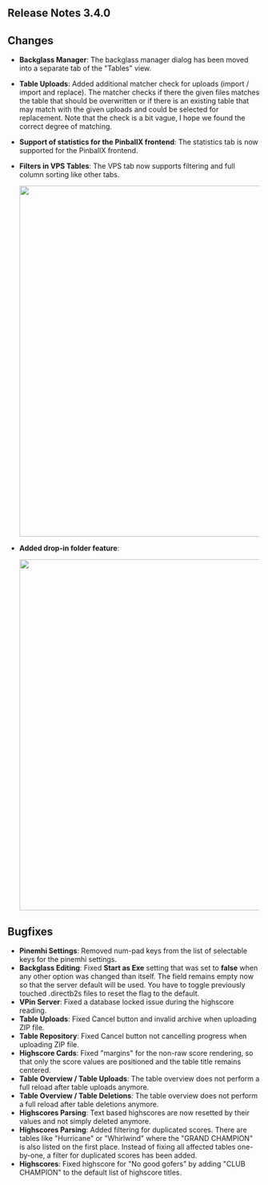 ## Release Notes 3.4.0

## Changes

- **Backglass Manager**: The backglass manager dialog has been moved into a separate tab of the "Tables" view.
- **Table Uploads**: Added additional matcher check for uploads (import / import and replace). The matcher checks if there the given files matches the table that should be overwritten or if there is an existing table that may match with the given uploads and could be selected for replacement. Note that the check is a bit vague, I hope we found the correct degree of matching.
- **Support of statistics for the PinballX frontend**: The statistics tab is now supported for the PinballX frontend.
- **Filters in VPS Tables**: The VPS tab now supports filtering and full column sorting like other tabs.

  <img src="https://raw.githubusercontent.com/syd711/vpin-studio/main/documentation/tables/vps-tab.png" width="700" />

- **Added drop-in folder feature**: 

  <img src="https://raw.githubusercontent.com/syd711/vpin-studio/main/documentation/tables/drop-ins-menu.png" width="700" />


## Bugfixes

- **Pinemhi Settings**: Removed num-pad keys from the list of selectable keys for the pinemhi settings.
- **Backglass Editing**: Fixed **Start as Exe** setting that was set to **false** when any other option was changed than itself. The field remains empty now so that the server default will be used. You have to toggle previously touched .directb2s files to reset the flag to the default.
- **VPin Server**: Fixed a database locked issue during the highscore reading. 
- **Table Uploads**: Fixed Cancel button and invalid archive when uploading ZIP file.
- **Table Repository**: Fixed Cancel button not cancelling progress when uploading ZIP file.
- **Highscore Cards**: Fixed "margins" for the non-raw score rendering, so that only the score values are positioned and the table title remains centered.
- **Table Overview / Table Uploads**: The table overview does not perform a full reload after table uploads anymore. 
- **Table Overview / Table Deletions**: The table overview does not perform a full reload after table deletions anymore. 
- **Highscores Parsing**: Text based highscores are now resetted by their values and not simply deleted anymore.
- **Highscores Parsing**: Added filtering for duplicated scores. There are tables like "Hurricane" or "Whirlwind" where the "GRAND CHAMPION" is also listed on the first place. Instead of fixing all affected tables one-by-one, a filter for duplicated scores has been added.
- **Highscores**: Fixed highscore for "No good gofers" by adding "CLUB CHAMPION" to the default list of highscore titles.

